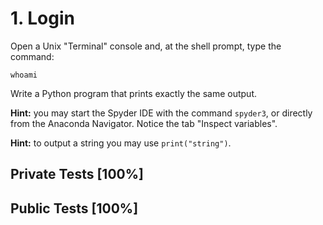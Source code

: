 # 1. Login

Open a Unix "Terminal" console and, at the shell prompt, type the command:



```
whoami

```

Write a Python program that prints exactly the same output.


**Hint:** you may start the Spyder IDE with the command `spyder3`, or directly from the Anaconda Navigator. Notice the tab "Inspect variables".


**Hint:** to output a string you may use `print("string")`.



## Private Tests [100%]

## Public Tests [100%]

